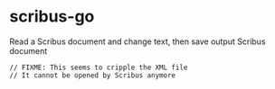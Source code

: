# scribus-go

Read a Scribus document and change text, then save output Scribus document

```
// FIXME: This seems to cripple the XML file
// It cannot be opened by Scribus anymore
```
